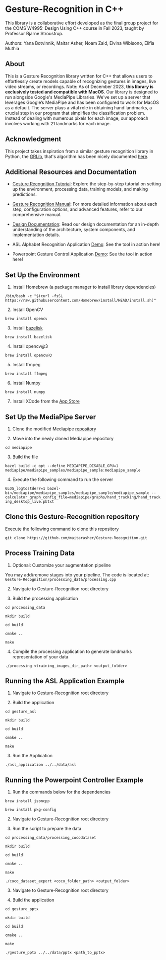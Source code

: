 # Gesture-Recognition in C++

This library is a collaborative effort developed as the final group project for the COMS W4995: Design Using C++ course in Fall 2023, taught by Professor Bjarne Stroustrup.


Authors: Yana Botvinnik, Maitar Asher, Noam Zaid, Elvina Wibisono, Elifia Muthia
## About
This is a Gesture Recognition library written for C++ that allows users to effortlessly create models capable of recognizing gestures in images, live video streams, or recordings.
Note: As of December 2023, **this library is exclusively tested and compatible with MacOS**. Our library is designed to run alongside Google's MediaPipe Libraries. We've set up a server that leverages Google’s MediaPipe and has been configured to work for MacOS as a default. The server plays a vital role in obtaining hand landmarks, a crucial step in our program that simplifies the classification problem. Instead of dealing with numerous pixels for each image, our approach involves working with 21 landmarks for each image.

## Acknowledgment

This project takes inspiration from a similar gesture recognition library in Python, the [GRLib](https://github.com/mikhail-vlasenko/grlib/tree/master), that's algorithm has been nicely documented [here](https://arxiv.org/pdf/2310.14919v1.pdf).

## Additional Resources and Documentation

- [Gesture Recognition Tutorial](https://github.com/maitarasher/Gesture-Recognition/blob/main/docs/Tutorial.pdf): Explore the step-by-step tutorial on setting up the environment, processing data, training models, and making predictions.

- [Gesture Recognition Manual](https://github.com/maitarasher/Gesture-Recognition/blob/main/docs/Manual.pdf): For more detailed information about each step, configuration options, and advanced features, refer to our comprehensive manual.

- [Design Documentation](https://github.com/maitarasher/Gesture-Recognition/blob/main/docs/Design%20Documentation.pdf): Read our design documentation for an in-depth understanding of the architecture, system components, and implementation details.

- ASL Alphabet Recognition Application [Demo](https://drive.google.com/file/d/1fu2iGk8lLIuuLQ5xNbEdJnsoC_aNrfTY/view?usp=sharing): See the tool in action here!

- Powerpoint Gesture Control Application [Demo](https://drive.google.com/file/d/1XTBg3h4tOdtW5FdmhVe3VDZS2ABo-JPC/view?usp=sharing): See the tool in action here!

## Set Up the Environment

1. Install Homebrew (a package manager to install library dependencies)

```/bin/bash -c "$(curl -fsSL https://raw.githubusercontent.com/Homebrew/install/HEAD/install.sh)"```

2. Install OpenCV

```brew install opencv```

3. Install [bazelisk](https://bazel.build/install/bazelisk)

```brew install bazelisk```

4. Install opencv@3

```brew install opencv@3```

5. Install ffmpeg  

```brew install ffmpeg```

6. Install Numpy

```brew install numpy```

7. Install XCode from the [App Store](https://apps.apple.com/us/app/xcode/id497799835?mt=12)

## Set Up the MediaPipe Server

1. Clone the modified Mediapipe [repository](https://github.com/elifia-muthia/mediapipe)

2. Move into the newly cloned Mediapipe repository

```cd mediapipe```

3. Build the file

```bazel build -c opt --define MEDIAPIPE_DISABLE_GPU=1 mediapipe/mediapipe_samples/mediapipe_sample:mediapipe_sample```

4. Execute the following command to run the server

```GLOG_logtostderr=1 bazel-bin/mediapipe/mediapipe_samples/mediapipe_sample/mediapipe_sample --calculator_graph_config_file=mediapipe/graphs/hand_tracking/hand_tracking_desktop_live.pbtxt```

## Clone this Gesture-Recognition repository

Execute the following command to clone this repository

```git clone https://github.com/maitarasher/Gesture-Recognition.git```

## Process Training Data

1. Optional: Customize your augmentation pipeline

You may add/remove stages into your pipeline. The code is located at: ```Gesture-Recognition/processing_data/processing.cpp```

2. Navigate to Gesture-Recognition root directory

3. Build the processing application

```cd processing_data```

```mkdir build```

```cd build```

```cmake ..```

```make```

4. Compile the processing application to generate landmarks representation of your data

```./processing <training_images_dir_path> <output_folder>```

## Running the ASL Application Example

1. Navigate to Gesture-Recognition root directory

2. Build the application

``` cd gesture_asl ```

```mkdir build```

```cd build```

```cmake ..```

```make```

3. Run the Application

```./asl_application ../../data/asl```

## Running the Powerpoint Controller Example

1. Run the commands below for the dependencies

```brew install jsoncpp ```

```brew install pkg-config```

2. Navigate to Gesture-Recognition root directory

2. Run the script to prepare the data

``` cd processing_data/processing_cocodataset ```

```mkdir build```

```cd build```

```cmake ..```

```make```

```./coco_dataset_export <coco_folder_path> <output_folder>```

3. Navigate to Gesture-Recognition root directory

4. Build the application

```cd gesture_pptx```

```mkdir build```

```cd build```

```cmake ..```

```make```

```./gesture_pptx ../../data/pptx <path_to_pptx>```
